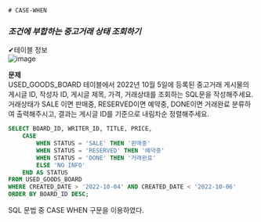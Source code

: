 ```# CASE-WHEN```
### *조건에 부합하는 중고거래 상태 조회하기*

✔테이블 정보<br>
![image](https://github.com/minahLim/CodingTest/assets/146914181/804a622c-93e6-4037-8b64-bfa79cc5d002)
<br>

<strong>문제</strong><br>
USED_GOODS_BOARD 테이블에서 2022년 10월 5일에 등록된 중고거래 게시물의 게시글 ID, 작성자 ID, 게시글 제목, 가격, 거래상태를 조회하는 SQL문을 작성해주세요. 
거래상태가 SALE 이면 판매중, RESERVED이면 예약중, DONE이면 거래완료 분류하여 출력해주시고, 결과는 게시글 ID를 기준으로 내림차순 정렬해주세요.
<br>

```sql
SELECT BOARD_ID, WRITER_ID, TITLE, PRICE,
    CASE
        WHEN STATUS = 'SALE' THEN '판매중'
        WHEN STATUS = 'RESERVED' THEN '예약중'
        WHEN STATUS = 'DONE' THEN '거래완료'
        ELSE 'NO INFO'
    END AS STATUS
FROM USED_GOODS_BOARD 
WHERE CREATED_DATE > '2022-10-04' AND CREATED_DATE < '2022-10-06'
ORDER BY BOARD_ID DESC;
```

SQL 문법 중 CASE WHEN 구문을 이용하였다. <br>
